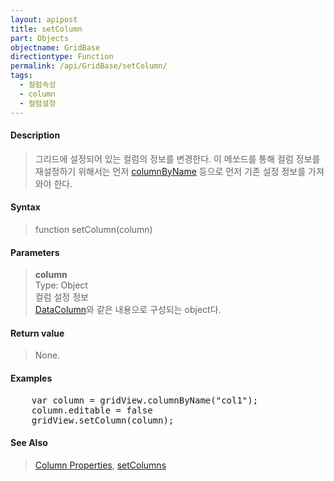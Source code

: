 ```yaml
---
layout: apipost
title: setColumn
part: Objects
objectname: GridBase
directiontype: Function
permalink: /api/GridBase/setColumn/
tags:
  - 컬럼속성
  - column
  - 컬럼설정
---
```



#### Description

> 그리드에 설정되어 있는 컬럼의 정보를 변경한다.
> 이 메쏘드를 통해 컬럼 정보를 재설정하기 위해서는 먼저 [columnByName](/api/GridBase/columnByName/) 등으로 먼저
> 기존 설정 정보를 가져와야 한다.

#### Syntax

> function setColumn(column)

#### Parameters

> **column**  
> Type: Object  
> 컬럼 설정 정보  
> [DataColumn](/api/types/DataColumn/)와 같은 내용으로 구성되는 object다.  

#### Return value

> None.

#### Examples 

<pre class="prettyprint">
    var column = gridView.columnByName("col1");
    column.editable = false
    gridView.setColumn(column);
</pre>

#### See Also
> [Column Properties](http://demo.realgrid.com/Demo/ColumnProperties), [setColumns](/api/GridBase/setColumns)
